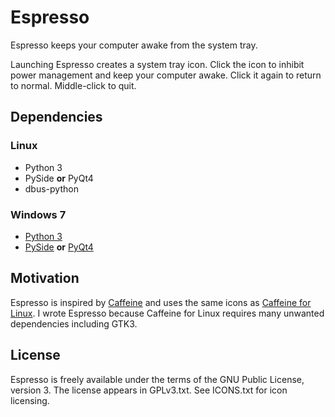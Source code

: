 # Espresso

Espresso keeps your computer awake from the system tray.

Launching Espresso creates a system tray icon.  Click the icon to inhibit power management and keep your computer awake.  Click it again to return to normal.  Middle-click to quit.

## Dependencies

### Linux

- Python 3
- PySide **or** PyQt4
- dbus-python

### Windows 7

- [Python 3](http://www.python.org/getit/)
- [PySide](https://qt-project.org/wiki/PySide_Binaries_Windows) **or** [PyQt4](http://www.riverbankcomputing.com/software/pyqt/download)

## Motivation

Espresso is inspired by [Caffeine](http://lightheadsw.com/caffeine/) and uses the same icons as [Caffeine for Linux](https://launchpad.net/caffeine).  I wrote Espresso because Caffeine for Linux requires many unwanted dependencies including GTK3.

## License

Espresso is freely available under the terms of the GNU Public License, version 3.  The license appears in GPLv3.txt.  See ICONS.txt for icon licensing.
